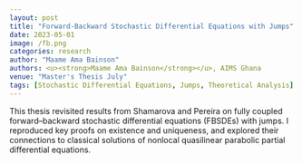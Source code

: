 ```yaml
---
layout: post
title: "Forward‐Backward Stochastic Differential Equations with Jumps"
date: 2023-05-01
image: /fb.png
categories: research
author: "Maame Ama Bainson"
authors: <u><strong>Maame Ama Bainson</strong></u>, AIMS Ghana
venue: "Master's Thesis July"
tags: [Stochastic Differential Equations, Jumps, Theoretical Analysis]
---
```


This thesis revisited results from Shamarova and Pereira on fully coupled forward–backward stochastic differential equations (FBSDEs) with jumps. I reproduced key proofs on existence and uniqueness, and explored their connections to classical solutions of nonlocal quasilinear parabolic partial differential equations.

